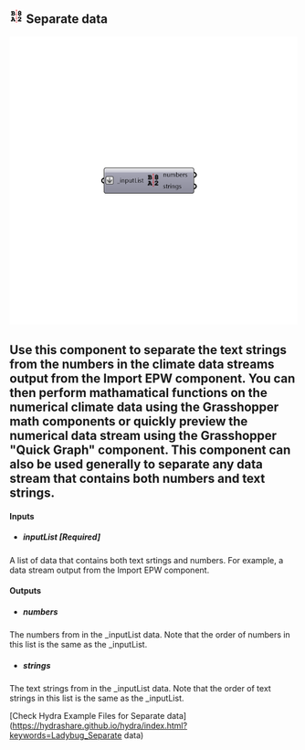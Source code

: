 ## ![](../../images/icons/Separate_data.png) Separate data

![](../../images/components/Separate_data.png)

Use this component to separate the text strings from the numbers in the climate data streams output from the Import EPW component.
 You can then perform mathamatical functions on the numerical climate data using the Grasshopper math components or quickly preview the numerical data stream using the Grasshopper "Quick Graph" component.
 This component can also be used generally to separate any data stream that contains both numbers and text strings.
 -
 

#### Inputs
* ##### inputList [Required]
A list of data that contains both text srtings and numbers.  For example, a data stream output from the Import EPW component.

#### Outputs
* ##### numbers
The numbers from in the _inputList data.  Note that the order of numbers in this list is the same as the _inputList.
* ##### strings
The text strings from in the _inputList data.  Note that the order of text strings in this list is the same as the _inputList.


[Check Hydra Example Files for Separate data](https://hydrashare.github.io/hydra/index.html?keywords=Ladybug_Separate data)